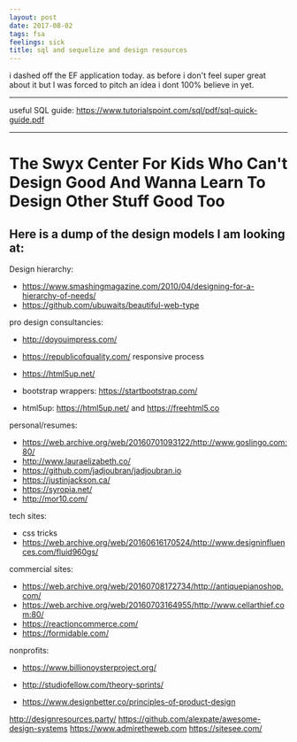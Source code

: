 ```yaml
---
layout: post
date: 2017-08-02
tags: fsa
feelings: sick
title: sql and sequelize and design resources
---
```


i dashed off the EF application today. as before i don't feel super great about it but I was forced to pitch an idea i dont 100% believe in yet.

---

useful SQL guide: <https://www.tutorialspoint.com/sql/pdf/sql-quick-guide.pdf>

---

# The Swyx Center For Kids Who Can't Design Good And Wanna Learn To Design Other Stuff Good Too

## Here is a dump of the design models I am looking at:


Design hierarchy:

- <https://www.smashingmagazine.com/2010/04/designing-for-a-hierarchy-of-needs/>
- <https://github.com/ubuwaits/beautiful-web-type>

pro design consultancies:

- <http://doyouimpress.com/>
- <https://republicofquality.com/> responsive process
- <https://html5up.net/>

- bootstrap wrappers: <https://startbootstrap.com/>
- html5up: <https://html5up.net/> and <https://freehtml5.co>

personal/resumes:

- <https://web.archive.org/web/20160701093122/http://www.goslingo.com:80/>
- <http://www.lauraelizabeth.co/>
- <https://github.com/jadjoubran/jadjoubran.io>
- <https://justinjackson.ca/>
- <https://syropia.net/>
- <http://mor10.com/>

tech sites:

- css tricks
- <https://web.archive.org/web/20160616170524/http://www.designinfluences.com/fluid960gs/>

commercial sites:

- <https://web.archive.org/web/20160708172734/http://antiquepianoshop.com/>
- <https://web.archive.org/web/20160703164955/http://www.cellarthief.com:80/>
- <https://reactioncommerce.com/>
- <https://formidable.com/>

nonprofits:

- <https://www.billionoysterproject.org/>

- <http://studiofellow.com/theory-sprints/>

- <https://www.designbetter.co/principles-of-product-design>


<http://designresources.party/>
<https://github.com/alexpate/awesome-design-systems>
<https://www.admiretheweb.com>
<https://sitesee.com/>
